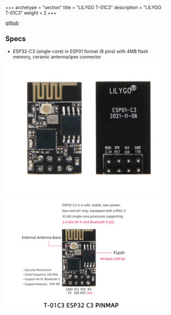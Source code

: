 +++
archetype = "section"
title = "LILYGO T-01C3"
description =  "LILYGO T-01C3"
weight = 2
+++

[github](https://github.com/Xinyuan-LilyGO/T-01C3)

## Specs
* ESP32-C3 (single-core) in ESP01 format (8 pins) with 4MB flash memory, ceramic antenna/ipex connector


![image](front.png?width=400px)
![image](pinout.png?width=400px)

